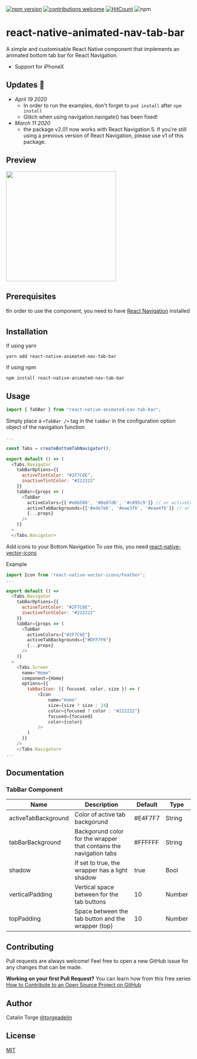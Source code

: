 [![npm version](https://badge.fury.io/js/react-native-animated-nav-tab-bar.svg)](https://badge.fury.io/js/react-native-animated-nav-tab-bar)
[![contributions welcome](https://img.shields.io/badge/contributions-welcome-brightgreen.svg?style=flat)](https://github.com/dwyl/esta/issues)
[![HitCount](https://hits.dwyl.com/{username}/{project-name}.svg)](https://hits.dwyl.com/{username}/{project-name})
![npm](https://img.shields.io/npm/dw/react-native-animated-nav-tab-bar.svg)

# react-native-animated-nav-tab-bar

A simple and customisable React Native component that implements an animated bottom tab bar for React Navigation.

- Support for iPhoneX

## Updates 📆

- *April 19 2020*
  - In order to run the examples, don't forget to `pod install` after `npm install`
  - Glitch when using navigation.navigate() has been fixed!
- *March 11 2020*
  - the package v2.01 now works with React Navigation 5. If you're still using a previous version of React Navigation, please use v1 of this package.


## Preview

<img src="https://i.imgur.com/lRG92ds.gif" width="300">

## Prerequisites

❗️In order to use the component, you need to have [React Navigation](https://reactnavigation.org/) installed

## Installation

If using yarn

```
yarn add react-native-animated-nav-tab-bar
```

If using npm

```
npm install react-native-animated-nav-tab-bar
```

## Usage

```javascript
import { TabBar } from "react-native-animated-nav-tab-bar";
```

Simply place a `<TabBar />` tag in the `tabBar` in the configuration option object of the navigation function

```javascript
...

const Tabs = createBottomTabNavigator();

export default () => (
  <Tabs.Navigator
    tabBarOptions={{
      activeTintColor: "#2F7C6E",
      inactiveTintColor: "#222222"
    }}
    tabBar={props => (
      <TabBar
        activeColors={['#e6b580', '#8e87d6', '#c095c9']} // or activeColors={'#e6b580'}
        activeTabBackgrounds={['#ede7e6', '#eae3f6', '#eae4f6']} // or activeTabBackgrounds={'#ede7e6'}
        {...props}
      />
    )}
  >
  </Tabs.Navigator>
```

Add icons to your Bottom Navigation
To use this, you need [react-native-vector-icons](https://github.com/oblador/react-native-vector-icons)

Example

```javascript
import Icon from 'react-native-vector-icons/Feather';
...

export default () =>
  <Tabs.Navigator
    tabBarOptions={{
      activeTintColor: "#2F7C6E",
      inactiveTintColor: "#222222"
    }}
    tabBar={props => (
      <TabBar
        activeColors={"#2F7C6E"}
        activeTabBackgrounds={"#DFF7F6"}
        {...props}
      />
    )}
  >
    <Tabs.Screen
      name="Home"
      component={Home}
      options={{
        tabBarIcon: ({ focused, color, size }) => (
            <Icon
                name="Home"
                size={size ? size : 24}
                color={focused ? color : "#222222"}
                focused={focused}
                color={color}
            />
        )
      }}
    />
    </Tabs.Navigator>
...
```

## Documentation

### TabBar Component

| Name                | Description                                                        | Default | Type   |
| ------------------- | ------------------------------------------------------------------ | ------- | ------ |
| activeTabBackground | Color of active tab backgorund                                     | #E4F7F7 | String |
| tabBarBackground    | Backgorund color for the wrapper that contains the navigation tabs | #FFFFFF | String |
| shadow              | If set to true, the wrapper has a light shadow                     | true    | Bool   |
| verticalPadding     | Vertical space between for the tab buttons                         | 10      | Number |
| topPadding          | Space between the tab button and the wrapper (top)                 | 10      | Number |

## Contributing

Pull requests are always welcome! Feel free to open a new GitHub issue for any changes that can be made.

**Working on your first Pull Request?** You can learn how from this free series [How to Contribute to an Open Source Project on GitHub](https://egghead.io/courses/how-to-contribute-to-an-open-source-project-on-github)

## Author

Catalin Torge [@torgeadelin](https://twitter.com/torgeadelin)

## License

[MIT](https://github.com/torgeadelin/react-native-animated-nav-tab-bar/blob/master/LICENSE)
